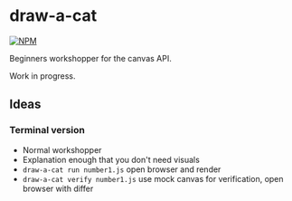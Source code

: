 # draw-a-cat
[![NPM](https://nodei.co/npm/draw-a-cat.png)](https://nodei.co/npm/draw-a-cat/)

Beginners workshopper for the canvas API.

Work in progress.


## Ideas

### Terminal version

- Normal workshopper
- Explanation enough that you don't need visuals
- `draw-a-cat run number1.js` open browser and render
- `draw-a-cat verify number1.js` use mock canvas for verification, open browser with differ
